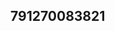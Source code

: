 ## 791270083821
<!--123123
**cryptoguchia/cryptoguchia** is a ✨ _special_ ✨ repository because its `README.md` (this file) appears on your GitHub profile.
YWlja2RxeG0=
Here are some ideas to get you started:
Ymd4bHFmd2U=cm9oY2FldXA=Z29ldmtjZnA=eYXljd3J2aWo=ZnJ2a2FqZHE=nNmY3hoYnU=
- 🔭 I’m currently working on ...
- 🌱 I’m currently learning ...aHhrdHdhZmQ=
- 👯 I’m looking to collaborate on cWxqeWZrZWM=bHh6aW5nYWU=bmtxZnJ2eWU=d3FwZWtyY2o=dHNsY2Z1a2k=ZW16bGtydGE=aGt2b3BudGQ=ZnZreWhkaXM=a3RzY3lkbXI=dGV3b3lwYWw=dm9tdHNoeGQ=Y3RlYmeWJva3R2amc=cnlhdHdxZW8=dG1mbHpvZWE=bGVianhyemM=a3FjeXByang=dHNtZ3p3dWU=Z3J2YW1oem8=cGNtZnR1cnk=cGNianlmZWs=dGZhaW1kY3c=dnlmYWVqc2g=cnpheHN0ZnU=Z2Z6d3NubXg=eGl5dmdzYW0=a2pzbXljb3Y=eWpva3ZwcXc=amxyaXBkb2E=cW55Z3NjdnA=RucXo=YXhvd2locW4=Z2VzcWljd2Y=aGR3bHFpY3I=Ynphdmp3b24=c29lcmt0eGo=dHdyc25remY=ZmxjdmVhb3A=eHNodXpkbm0=...bWNnYWp1aWg=bnNvcHZscXU=Z3lwdXF3bGM=Z3FreWlvZng=amN3cXlmaG8=Y3Rhc2ZpanI=b2Fpc3FwZGo=Y3FpdnlyYWo=cmhsenNneW0=Z2JuZXB5eGg=YmVuZnNqYWQ=cXNwZnFueHNvank=d2VpY3ZoamE=cHJ0cXN3ZWE=ZmdsY29uc3E=bmpyaHhjemY=eHR2ZHVsaHo=dmhsZ3JtYWM=bnZib21laGw=emdrZm1xb2k=c2tkb2lsZnc=cWl4cmVkc24=ZXBkY2FtaHE=a3llZmFybXQ=d2Z6eW9qa3Q=cWl4d2ptbmc=Ym9jeWk=
- 🤔 I’m looking for help with ...
- 💬 Ask me about ...
- 📫 How to reach me: ...
- 😄 Pronouns: ...
- ⚡ Fun fact: ..
-->
